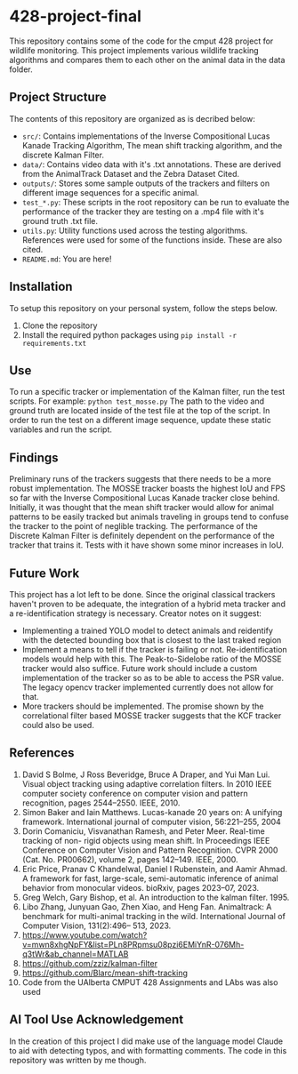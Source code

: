 # 428-project-final
This repository contains some of the code for the cmput 428 project for wildlife monitoring. This project implements various wildlife tracking algorithms and compares them to each other on the animal data in the data folder.

## Project Structure
The contents of this repository are organized as is decribed below:
- `src/`: Contains implementations of the Inverse Compositional Lucas Kanade Tracking Algorithm, The mean shift tracking algorithm, and the discrete Kalman Filter.
- `data/`: Contains video data with it's .txt annotations. These are derived from the AnimalTrack Dataset and the Zebra Dataset Cited.
- `outputs/`: Stores some sample outputs of the trackers and filters on different image sequences for a specific animal. 
- `test_*.py`: These scripts in the root repository can be run to evaluate the performance of the tracker they are testing on a .mp4 file with it's ground truth .txt file.
- `utils.py`: Utility functions used across the testing algorithms. References were used for some of the functions inside. These are also cited.
- `README.md`: You are here!

## Installation
To setup this repository on your personal system, follow the steps below.
1. Clone the repository
2. Install the required python packages using `pip install -r requirements.txt`

## Use
To run a specific tracker or implementation of the Kalman filter, run the test scripts. For example:
`python test_mosse.py`
The path to the video and ground truth are located inside of the test file at the top of the script. In order to run the test on a different image sequence, update these static variables and run the script.

## Findings
Preliminary runs of the trackers suggests that there needs to be a more robust implementation. The MOSSE tracker boasts the highest IoU and FPS so far with the Inverse Compositional Lucas Kanade tracker close behind. Initially, it was thought that the mean shift tracker would allow for animal patterns to be easily tracked but animals traveling in groups tend to confuse the tracker to the point of neglible tracking. The performance of the Discrete Kalman Filter is definitely dependent on the performance of the tracker that trains it. Tests with it have shown some minor increases in IoU. 

## Future Work
This project has a lot left to be done. Since the original classical trackers haven't proven to be adequate, the integration of a hybrid meta tracker and a re-identification strategy is necessary. Creator notes on it suggest:
- Implementing a trained YOLO model to detect animals and reidentify with the detected bounding box that is closest to the last traked region
- Implement a means to tell if the tracker is failing or not. Re-identification models would help with this. The Peak-to-Sidelobe ratio of the MOSSE tracker would also suffice. Future work should include a custom implementation of the tracker so as to be able to access the PSR value. The legacy opencv tracker implemented currently does not allow for that.
- More trackers should be implemented. The promise shown by the correlational filter based MOSSE tracker suggests that the KCF tracker could also be used. 

## References
1. David S Bolme, J Ross Beveridge, Bruce A Draper, and Yui Man Lui. Visual object
tracking using adaptive correlation filters. In 2010 IEEE computer society conference on
computer vision and pattern recognition, pages 2544–2550. IEEE, 2010.
2. Simon Baker and Iain Matthews. Lucas-kanade 20 years on: A unifying framework.
International journal of computer vision, 56:221–255, 2004
3. Dorin Comaniciu, Visvanathan Ramesh, and Peter Meer. Real-time tracking of non-
rigid objects using mean shift. In Proceedings IEEE Conference on Computer Vision
and Pattern Recognition. CVPR 2000 (Cat. No. PR00662), volume 2, pages 142–149.
IEEE, 2000.
4. Eric Price, Pranav C Khandelwal, Daniel I Rubenstein, and Aamir Ahmad. A framework
for fast, large-scale, semi-automatic inference of animal behavior from monocular videos.
bioRxiv, pages 2023–07, 2023.
5. Greg Welch, Gary Bishop, et al. An introduction to the kalman filter. 1995.
6. Libo Zhang, Junyuan Gao, Zhen Xiao, and Heng Fan. Animaltrack: A benchmark for
multi-animal tracking in the wild. International Journal of Computer Vision, 131(2):496–
513, 2023.
7. https://www.youtube.com/watch?v=mwn8xhgNpFY&list=PLn8PRpmsu08pzi6EMiYnR-076Mh-q3tWr&ab_channel=MATLAB
8. https://github.com/zziz/kalman-filter
9. https://github.com/Blarc/mean-shift-tracking
10. Code from the UAlberta CMPUT 428 Assignments and LAbs was also used

## AI Tool Use Acknowledgement
In the creation of this project I did make use of the language model Claude to aid with detecting typos, and with formatting comments. The code in this repository was written by me though.

